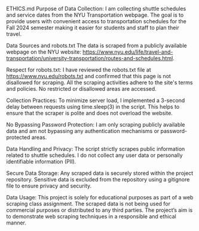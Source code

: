 ETHICS.md
Purpose of Data Collection:
I am collecting shuttle schedules and service dates from the NYU Transportation webpage. The goal is to provide users with convenient access to transportation schedules for the Fall 2024 semester making it easier for students and staff to plan their travel.

Data Sources and robots.txt
The data is scraped from a publicly available webpage on the NYU website:
https://www.nyu.edu/life/travel-and-transportation/university-transportation/routes-and-schedules.html.

Respect for robots.txt:
I have reviewed the robots.txt file at https://www.nyu.edu/robots.txt and confirmed that this page is not disallowed for scraping. All the scraping activities adhere to the site's terms and policies. No restricted or disallowed areas are accessed.

Collection Practices:
To minimize server load, I implemented a 3-second delay between requests using time.sleep(3) in the script. This helps to ensure that the scraper is polite and does not overload the website.

No Bypassing Password Protection:
I am only scraping publicly available data and am not bypassing any authentication mechanisms or password-protected areas.

Data Handling and Privacy:
The script strictly scrapes public information related to shuttle schedules. I do not collect any user data or personally identifiable information (PII).

Secure Data Storage:
Any scraped data is securely stored within the project repository. Sensitive data is excluded from the repository using a  gitignore file to ensure privacy and security.

Data Usage:
This project is solely for educational purposes as part of a web scraping class assignment. The scraped data is not being used for commercial purposes or distributed to any third parties. The project’s aim is to demonstrate web scraping techniques in a responsible and ethical manner.
